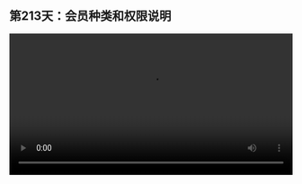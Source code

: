 ## 第213天：会员种类和权限说明


<video width="100%" controls controlslist="nodownload nofullscreen noremoteplayback" disablePictureInPicture>
  <source src="https://api.keepwork.com/ts-storage/siteFiles/21132/raw#1632332601014session213 会员种类和权限说明.webm" type="video/webm">
  <source src="https://api.keepwork.com/ts-storage/siteFiles/21133/raw#1632332615427session213 会员种类和权限说明_small.mp4" type="video/mp4" />
   
  你的浏览器不支持播放
</video>

<style>
video::-webkit-media-controls-fullscreen-button {
    display: none;
}
</style>

### 字幕

Paracraft软件本身是免费和开源的，但是它的一些特殊服务和功能只有会员才能使用。
我们可以点击这里**开通会员**，
也可以**使用激活码**激活会员。
激活后，你的身份会出现在这里。
注意我们有两种会员，一种是通过让家长在客户端充值直接获得；
另一种是我们和全国的很多中小学以及校外培训机构合作，由对方发送激活码，然后使用激活码在客户端激活。
关于会员的权限，我们可以点击**了解更多**，
或者点击这里的**家长指南**，
然后点击**费用详情**。
这里我们可以看到免费用户，**帕拉卡会员**以及**机构会员**所能使用的功能。
正常的会员可以使用帕拉卡的全部功能，包括资源库，角色换装，两百多集的成长日记等等；
也包含很多其他的软件功能，例如在世界中飞行，可以发行独立的手机端和pc端的应用程序，
多人联机创造，Python语法支持，私有空间等等。
当然，机构会员也有一些机构类的课程是普通会员没有的。除此之外，普通会员包含了机构会员的所有功能。

### 动手练习